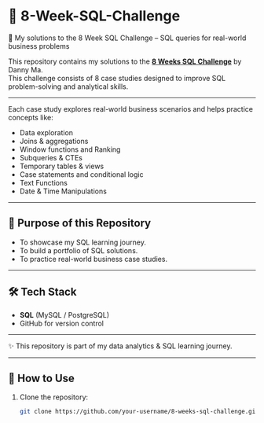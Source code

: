 # 🍜 8-Week-SQL-Challenge

 🚀 My solutions to the 8 Week SQL Challenge – SQL queries for real-world business problems

This repository contains my solutions to the **[8 Weeks SQL Challenge](https://8weeksqlchallenge.com/)** by Danny Ma.  
This challenge consists of 8 case studies designed to improve SQL problem-solving and analytical skills.  

---

Each case study explores real-world business scenarios and helps practice concepts like:  
- Data exploration  
- Joins & aggregations  
- Window functions and Ranking
- Subqueries & CTEs  
- Temporary tables & views  
- Case statements and conditional logic
- Text Functions
- Date & Time Manipulations

---

## 🚀 Purpose of this Repository
- To showcase my SQL learning journey.  
- To build a portfolio of SQL solutions.  
- To practice real-world business case studies.  

---

## 🛠️ Tech Stack
- **SQL** (MySQL / PostgreSQL)  
- GitHub for version control  

---

✨ This repository is part of my data analytics & SQL learning journey.  

---

## 📖 How to Use  
1. Clone the repository:  
   ```bash
   git clone https://github.com/your-username/8-weeks-sql-challenge.git

